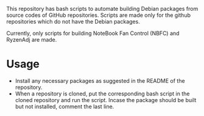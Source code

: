 This repository has bash scripts to automate building Debian packages from source codes of GitHub repositories. Scripts are made only for the github repositories which do not have the Debian packages.

Currently, only scripts for building NoteBook Fan Control (NBFC) and RyzenAdj are made.

# Usage

- Install any necessary packages as suggested in the README of the repository.
- When a repository is cloned, put the corresponding bash script in the cloned repository and run the script. Incase the package should be built but not installed, comment the last line.
